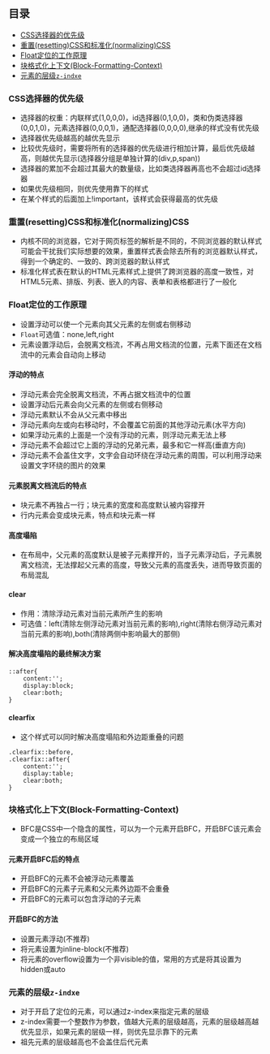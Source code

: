 ## 目录

 - [CSS选择器的优先级](#CSS选择器的优先级)
 - [重置(resetting)CSS和标准化(normalizing)CSS](#重置(resetting)CSS和标准化(normalizing)CSS)
 - [Float定位的工作原理](#Float定位的工作原理)
 - [块格式化上下文(Block-Formatting-Context)](#块格式化上下文(Block-Formatting-Context))
 - [元素的层级`z-indxe`](#元素的层级z-indxe)

 ### CSS选择器的优先级
 * 选择器的权重：内联样式(1,0,0,0)，id选择器(0,1,0,0)，类和伪类选择器(0,0,1,0)，元素选择器(0,0,0,1)，通配选择器(0,0,0,0),继承的样式没有优先级
 * 选择器优先级越高的越优先显示
 * 比较优先级时，需要将所有的选择器的优先级进行相加计算，最后优先级越高，则越优先显示(选择器分组是单独计算的(div,p,span))
 * 选择器的累加不会超过其最大的数量级，比如类选择器再高也不会超过id选择器
 * 如果优先级相同，则优先使用靠下的样式
 * 在某个样式的后面加上!important，该样式会获得最高的优先级

 ### 重置(resetting)CSS和标准化(normalizing)CSS
 * 内核不同的浏览器，它对于网页标签的解析是不同的，不同浏览器的默认样式可能会干扰我们实际想要的效果，重置样式表会除去所有的浏览器默认样式，得到一个确定的、一致的、跨浏览器的默认样式
 * 标准化样式表在默认的HTML元素样式上提供了跨浏览器的高度一致性，对HTML5元素、排版、列表、嵌入的内容、表单和表格都进行了一般化

 ### Float定位的工作原理
 * 设置浮动可以使一个元素向其父元素的左侧或右侧移动
 * `Float`可选值：none,left,right
 * 元素设置浮动后，会脱离文档流，不再占用文档流的位置，元素下面还在文档流中的元素会自动向上移动
 #### 浮动的特点
 * 浮动元素会完全脱离文档流，不再占据文档流中的位置
 * 设置浮动后元素会向父元素的左侧或右侧移动
 * 浮动元素默认不会从父元素中移出
 * 浮动元素向左或向右移动时，不会覆盖它前面的其他浮动元素(水平方向)
 * 如果浮动元素的上面是一个没有浮动的元素，则浮动元素无法上移
 * 浮动元素不会超过它上面的浮动的兄弟元素，最多和它一样高(垂直方向)
 * 浮动元素不会盖住文字，文字会自动环绕在浮动元素的周围，可以利用浮动来设置文字环绕的图片的效果
 #### 元素脱离文档流后的特点
 * 块元素不再独占一行；块元素的宽度和高度默认被内容撑开
 * 行内元素会变成块元素，特点和块元素一样
 #### 高度塌陷
 * 在布局中，父元素的高度默认是被子元素撑开的，当子元素浮动后，子元素脱离文档流，无法撑起父元素的高度，导致父元素的高度丢失，进而导致页面的布局混乱
 #### clear
 * 作用：清除浮动元素对当前元素所产生的影响
 * 可选值：left(清除左侧浮动元素对当前元素的影响),right(清除右侧浮动元素对当前元素的影响),both(清除两侧中影响最大的那侧)
 #### 解决高度塌陷的最终解决方案
 ```
 ::after{
     content:'';
     display:block;
     clear:both;
 }
 ```
 #### clearfix
 * 这个样式可以同时解决高度塌陷和外边距重叠的问题
 ```
 .clearfix::before,
 .clearfix::after{
     content:'';
     display:table;
     clear:both;
 }
 ```

 ### 块格式化上下文(Block-Formatting-Context)
 * BFC是CSS中一个隐含的属性，可以为一个元素开启BFC，开启BFC该元素会变成一个独立的布局区域
 #### 元素开启BFC后的特点
 * 开启BFC的元素不会被浮动元素覆盖
 * 开启BFC的元素子元素和父元素外边距不会重叠
 * 开启BFC的元素可以包含浮动的子元素
 #### 开启BFC的方法
 * 设置元素浮动(不推荐)
 * 将元素设置为inline-block(不推荐)
 * 将元素的overflow设置为一个非visible的值，常用的方式是将其设置为hidden或auto

 ### 元素的层级`z-indxe`
 * 对于开启了定位的元素，可以通过z-index来指定元素的层级
 * z-index需要一个整数作为参数，值越大元素的层级越高，元素的层级越高越优先显示，如果元素的层级一样，则优先显示靠下的元素
 * 祖先元素的层级越高也不会盖住后代元素